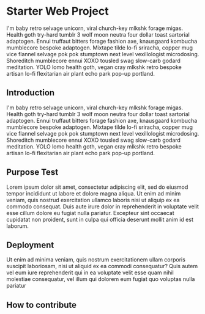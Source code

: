 # Starter Web Project
I'm baby retro selvage unicorn, viral church-key mlkshk forage migas. Health goth try-hard tumblr 3 wolf moon neutra four dollar toast sartorial adaptogen. Ennui truffaut bitters forage fashion axe, knausgaard kombucha mumblecore bespoke adaptogen. Mixtape tilde lo-fi sriracha, copper mug vice flannel selvage pok pok stumptown next level vexillologist microdosing. Shoreditch mumblecore ennui XOXO tousled swag slow-carb godard meditation. YOLO lomo health goth, vegan cray mlkshk retro bespoke artisan lo-fi flexitarian air plant echo park pop-up portland.
## Introduction
I'm baby retro selvage unicorn, viral church-key mlkshk forage migas. Health goth try-hard tumblr 3 wolf moon neutra four dollar toast sartorial adaptogen. Ennui truffaut bitters forage fashion axe, knausgaard kombucha mumblecore bespoke adaptogen. Mixtape tilde lo-fi sriracha, copper mug vice flannel selvage pok pok stumptown next level vexillologist microdosing. Shoreditch mumblecore ennui XOXO tousled swag slow-carb godard meditation. YOLO lomo health goth, vegan cray mlkshk retro bespoke artisan lo-fi flexitarian air plant echo park pop-up portland.
## Purpose Test
Lorem ipsum dolor sit amet, consectetur adipiscing elit, sed do eiusmod tempor incididunt ut labore et dolore magna aliqua. Ut enim ad minim veniam, quis nostrud exercitation ullamco laboris nisi ut aliquip ex ea commodo consequat. Duis aute irure dolor in reprehenderit in voluptate velit esse cillum dolore eu fugiat nulla pariatur. Excepteur sint occaecat cupidatat non proident, sunt in culpa qui officia deserunt mollit anim id est laborum.
## Deployment
Ut enim ad minima veniam, quis nostrum exercitationem ullam corporis suscipit laboriosam, nisi ut aliquid ex ea commodi consequatur? Quis autem vel eum iure reprehenderit qui in ea voluptate velit esse quam nihil molestiae consequatur, vel illum qui dolorem eum fugiat quo voluptas nulla pariatur
## How to contribute
